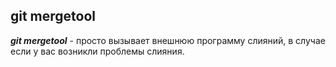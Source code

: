 ## git mergetool

***git mergetool*** - просто вызывает внешнюю программу слияний, в случае если у вас возникли проблемы слияния.